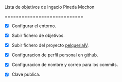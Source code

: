 Lista de objetivos de Ingacio Pineda Mochon

============================

- [x] Configurar el entorno.
- [x] Subir fichero de objetivos.
- [x] Subir fichero del proyecto [pelqueriaIV](https://github.com/nachop97m/PeluqueriaIV).
- [x] Configuracion de perfil personal en github.
- [x] Configuracion de nombre y correo para los commits.
- [x] Clave publica.

